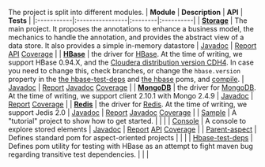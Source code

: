 The project is split into different modules.
| **Module** | **Description** | **API** | **Tests** |
|:-----------|:----------------|:--------|:----------|
| **[Storage](http://code.google.com/p/n-orm/source/browse/#hg%2Fstorage)**  | The main project. It proposes the annotations to enhance a business model, the mechanics to handle the annotation, and provides the abstract view of a data store. It also provides a simple in-memory datastore | [Javadoc](http://wiki.n-orm.googlecode.com/hg/storage/apidocs/index.html) | [Report](http://wiki.n-orm.googlecode.com/hg/storage/surefire-report.html) [API](http://wiki.n-orm.googlecode.com/hg/storage/testapidocs/index.html) [Coverage](http://wiki.n-orm.googlecode.com/hg/storage/jacoco/index.html) |
| **[HBase](http://code.google.com/p/n-orm/source/browse/#hg%2Fhbase)** | the driver for [HBase](http://hbase.apache.org/). At the time of writing, we support HBase 0.94.X, and the [Cloudera distribution version CDH4](https://docs.cloudera.com/display/DOC/Cloudera+Documentation+Home+Page). In case you need to change this, check branches, or change the `hbase.version` property in the [the hbase-test-deps](http://code.google.com/p/n-orm/source/browse/hbase-test-deps/pom.xml) and [the hbase](http://code.google.com/p/n-orm/source/browse/hbase/pom.xml) poms, and [compile](GettingStarted.md). | [Javadoc](https://wiki.n-orm.googlecode.com/hg/hbase/apidocs/index.html) | [Report](http://wiki.n-orm.googlecode.com/hg/hbase/surefire-report.html) [Javadoc](https://wiki.n-orm.googlecode.com/hg/hbase/testapidocs/index.html) [Coverage](https://wiki.n-orm.googlecode.com/hg/hbase/jacoco/index.html) |
| **[MongoDB](http://code.google.com/p/n-orm/source/browse/?repo=mongo)** | the driver for [MongoDB](https://www.mongodb.org). At the time of writing, we support client 2.10.1 with Mongo 2.4.9 | [Javadoc](https://wiki.n-orm.googlecode.com/hg/mongoDB/apidocs/index.html) | [Report](http://wiki.n-orm.googlecode.com/hg/mongoDB/surefire-report.html) [Coverage](https://wiki.n-orm.googlecode.com/hg/mongoDB/jacoco/index.html) |
| **[Redis](http://code.google.com/p/n-orm/source/browse/?repo=redis)** | the driver for [Redis](http://redis.io/). At the time of writing, we support Jedis 2.0 | [Javadoc](https://wiki.n-orm.googlecode.com/hg/redis/apidocs/index.html) | [Report](http://wiki.n-orm.googlecode.com/hg/redis/surefire-report.html) [Javadoc](https://wiki.n-orm.googlecode.com/hg/redis/testapidocs/index.html) [Coverage](https://wiki.n-orm.googlecode.com/hg/redis/jacoco/index.html) |
| [Sample](http://code.google.com/p/n-orm/source/browse/#hg%2Fsample) | A "tutorial" project to show how to get started. |         |           |
| [Console](http://code.google.com/p/n-orm/source/browse/#hg%2Fconsole)  | A console to explore stored elements | [Javadoc](http://wiki.n-orm.googlecode.com/hg/console/apidocs/index.html) | [Report](http://wiki.n-orm.googlecode.com/hg/console/surefire-report.html) [API](http://wiki.n-orm.googlecode.com/hg/console/testapidocs/index.html) [Coverage](http://wiki.n-orm.googlecode.com/hg/console/jacoco/index.html) |
| [Parent-aspect](http://code.google.com/p/n-orm/source/browse/#hg%2Fparent-aspect) | Defines standard pom for aspect-oriented projects |         |           |
| [Hbase-test-deps](http://code.google.com/p/n-orm/source/browse/#hg%2Fhbase-test-deps) | Defines pom utility for testing with HBase as an attempt to fight maven bug regarding transitive test dependencies. |         |           |